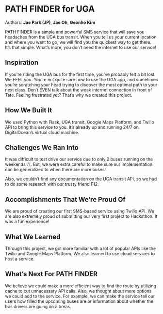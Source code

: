 # PATH FINDER for UGA 
Authors: **Jae Park (JP)**, **Jae Oh**, **Geonho Kim**

PATH FINDER is a simple and powerful SMS service that will save you headaches from the UGA bus transit. When you tell us your current location and where you want to go, we will find you the quickest way to get there. It’s that simple. What’s more, you don’t need the internet to use our service!

## Inspiration
If you're riding the UGA bus for the first time, you've probably felt a bit lost. We FEEL you. You’re not quite sure how to use the UGA app, and sometimes you’re scratching your head trying to discover the most optimal path to your next class. Don’t EVEN talk about the weak internet connection in front of Tate. Feeling frustrated yet? That’s why we created this project.

## How We Built It
We used Python with Flask, UGA transit, Google Maps Platform, and Twilio API to bring this service to you. It’s already up and running 24/7 on DigitalOcean’s virtual cloud machine.

## Challenges We Ran Into 
It was difficult to test drive our service due to only 2 buses running on the weekends :’(. But, we were extra careful to make sure our implementation can be generalized to when there are more buses!

Also, we couldn’t find any documentation on the UGA transit API, so we had to do some research with our trusty friend F12.

## Accomplishments That We’re Proud Of 
We are proud of creating our first SMS-based service using Twilio API. We are also extremely proud of submitting our very first project to Hackathon. It was a fun experience!

## What We Learned 
Through this project, we got more familiar with a lot of popular APIs like the Twilio and Google Maps Platform. We also learned to use cloud services to host a service.

## What’s Next For PATH FINDER
We believe we could make a more efficient way to find the route by utilizing cache to cut unnecessary API calls. Also, we thought about more options we could add to the service. For example, we can make the service tell our users how filled the upcoming buses are or information about whether the bus drivers are going on a break.
